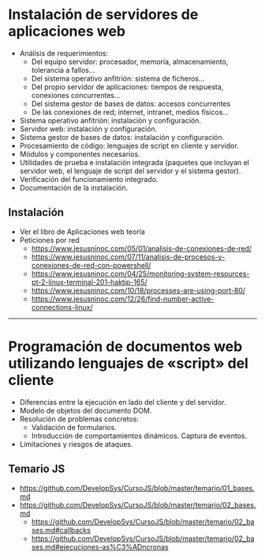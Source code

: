# Instalación de servidores de aplicaciones web
- Análisis de requerimientos:
  - Del equipo servidor: procesador, memoria, almacenamiento, tolerancia a fallos…
  - Del sistema operativo anfitrión: sistema de ficheros…
  - Del propio servidor de aplicaciones: tiempos de respuesta, conexiones concurrentes…
  - Del sistema gestor de bases de datos: accesos concurrentes
  - De las conexiones de red; internet, intranet, medios físicos…
- Sistema operativo anfitrión: instalación y configuración.
- Servidor web: instalación y configuración.
- Sistema gestor de bases de datos: instalación y configuración.
- Procesamiento de código: lenguajes de script en cliente y servidor.
- Módulos y componentes necesarios.
- Utilidades de prueba e instalación integrada (paquetes que incluyan el servidor web, el lenguaje de script del servidor y el sistema gestor).
- Verificación del funcionamiento integrado.
- Documentación de la instalación. 

## Instalación
- Ver el libro de Aplicaciones web teoría
- Peticiones por red
  - https://www.jesusninoc.com/05/01/analisis-de-conexiones-de-red/
  - https://www.jesusninoc.com/07/11/analisis-de-procesos-y-conexiones-de-red-con-powershell/
  - https://www.jesusninoc.com/04/25/monitoring-system-resources-pt-2-linux-terminal-201-haktip-165/
  - https://www.jesusninoc.com/10/18/processes-are-using-port-80/
  - https://www.jesusninoc.com/12/26/find-number-active-connections-linux/

----------------

# Programación de documentos web utilizando lenguajes de «script» del cliente
- Diferencias entre la ejecución en lado del cliente y del servidor.
- Modelo de objetos del documento DOM.
- Resolución de problemas concretos:
  - Validación de formularios.
  - Introducción de comportamientos dinámicos. Captura de eventos.
- Limitaciones y riesgos de ataques. 

## Temario JS
* https://github.com/DevelopSys/CursoJS/blob/master/temario/01_bases.md
* https://github.com/DevelopSys/CursoJS/blob/master/temario/02_bases.md
  * https://github.com/DevelopSys/CursoJS/blob/master/temario/02_bases.md#callbacks
  * https://github.com/DevelopSys/CursoJS/blob/master/temario/02_bases.md#ejecuciones-as%C3%ADncronas
